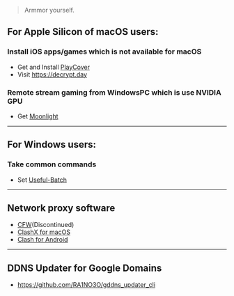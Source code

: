 > Armmor yourself.
## For Apple Silicon of macOS users:
### Install iOS apps/games which is not available for macOS
* Get and Install [PlayCover](https://playcover.io)
* Visit https://decrypt.day
### Remote stream gaming from WindowsPC which is use NVIDIA GPU
* Get [Moonlight](https://moonlight-stream.org)
----------------------------------------------------------------------------------------------
## For Windows users:
### Take common commands
* Set [Useful-Batch](https://github.com/RA1NO3O/Useful-Batch)
----------------------------------------------------------------------------------------------
## Network proxy software
* [CFW](https://github.com/Fndroid/clash_for_windows_pkg/releases)(Discontinued)
* [ClashX for macOS](https://github.com/yichengchen/clashX/releases)
* [Clash for Android](https://github.com/Kr328/ClashForAndroid/releases)
----------------------------------------------------------------------------------------------
## DDNS Updater for Google Domains
* https://github.com/RA1NO3O/gddns_updater_cli
